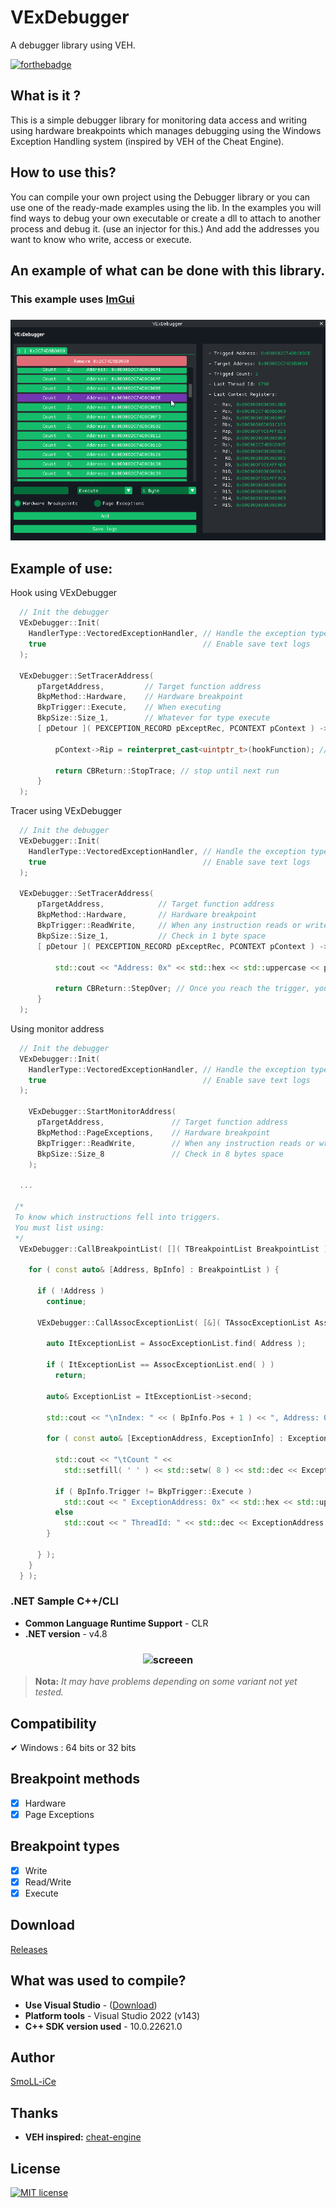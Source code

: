 # VExDebugger

A debugger library using VEH.

[![forthebadge](https://forthebadge.com/images/badges/made-with-c-plus-plus.svg)](https://forthebadge.com)

## What is it ?

This is a simple debugger library for monitoring data access and writing using hardware breakpoints which manages debugging using the Windows Exception Handling system (inspired by VEH of the Cheat Engine).

## How to use this?

You can compile your own project using the Debugger library or you can use one of the ready-made examples using the lib.
In the examples you will find ways to debug your own executable or create a dll to attach to another process and debug it. (use an injector for this.)
And add the addresses you want to know who write, access or execute.

## An example of what can be done with this library.

### This example uses [ImGui](https://github.com/ocornut/imgui)

<h3 align="center">
  <img src="README/vex_debug_gui.png" alt="screeen" />
</h3>

## Example of use:

Hook using VExDebugger
```cpp
  // Init the debugger
  VExDebugger::Init( 
    HandlerType::VectoredExceptionHandler, // Handle the exception type
    true                                   // Enable save text logs
  );

  VExDebugger::SetTracerAddress(
      pTargetAddress,         // Target function address
      BkpMethod::Hardware,    // Hardware breakpoint
      BkpTrigger::Execute,    // When executing
      BkpSize::Size_1,        // Whatever for type execute
      [ pDetour ]( PEXCEPTION_RECORD pExceptRec, PCONTEXT pContext ) -> CBReturn {

          pContext->Rip = reinterpret_cast<uintptr_t>(hookFunction); // function that must be detoured

          return CBReturn::StopTrace; // stop until next run
      }
  );
```

Tracer using VExDebugger
```cpp
  // Init the debugger
  VExDebugger::Init( 
    HandlerType::VectoredExceptionHandler, // Handle the exception type
    true                                   // Enable save text logs
  );

  VExDebugger::SetTracerAddress(
      pTargetAddress,            // Target function address
      BkpMethod::Hardware,       // Hardware breakpoint
      BkpTrigger::ReadWrite,     // When any instruction reads or writes to that address
      BkpSize::Size_1,           // Check in 1 byte space
      [ pDetour ]( PEXCEPTION_RECORD pExceptRec, PCONTEXT pContext ) -> CBReturn  {

          std::cout << "Address: 0x" << std::hex << std::uppercase << pContext->Rip << "\n";

          return CBReturn::StepOver; // Once you reach the trigger, you can continue debugging the next instructions. between the StepOver or StepInto
      }
  );
```

Using monitor address
```cpp
  // Init the debugger
  VExDebugger::Init( 
    HandlerType::VectoredExceptionHandler, // Handle the exception type
    true                                   // Enable save text logs
  );

	VExDebugger::StartMonitorAddress(
      pTargetAddress,               // Target function address
      BkpMethod::PageExceptions,    // Hardware breakpoint
      BkpTrigger::ReadWrite,        // When any instruction reads or writes to that address
      BkpSize::Size_8               // Check in 8 bytes space
    );

  ...

 /*
 To know which instructions fell into triggers.
 You must list using:
 */  
  VExDebugger::CallBreakpointList( []( TBreakpointList BreakpointList ) -> void {

    for ( const auto& [Address, BpInfo] : BreakpointList ) {

      if ( !Address )
        continue;

      VExDebugger::CallAssocExceptionList( [&]( TAssocExceptionList AssocExceptionList ) -> void {

        auto ItExceptionList = AssocExceptionList.find( Address );

        if ( ItExceptionList == AssocExceptionList.end( ) )
          return;
      
        auto& ExceptionList = ItExceptionList->second;

        std::cout << "\nIndex: " << ( BpInfo.Pos + 1 ) << ", Address: 0x" << std::hex << std::uppercase << Address << "\n";

        for ( const auto& [ExceptionAddress, ExceptionInfo] : ExceptionList ) { 

          std::cout << "\tCount " <<
            std::setfill( ' ' ) << std::setw( 8 ) << std::dec << ExceptionInfo.Details.Count << "\n";

          if ( BpInfo.Trigger != BkpTrigger::Execute )
            std::cout << " ExceptionAddress: 0x" << std::hex << std::uppercase << ExceptionAddress << "\n";
          else
            std::cout << " ThreadId: " << std::dec << ExceptionAddress << "\n";          
        }

      } );
    }
  } );

```

### .NET Sample C++/CLI

- **Common Language Runtime Support** - CLR
- **.NET version** - v4.8

<h3 align="center">
  <img src="README/vex_debug_form.png" alt="screeen" />
</h3>

> **Nota:** _It may have problems depending on some variant not yet tested._

## Compatibility

✔ Windows : 64 bits or 32 bits

## Breakpoint methods
- [x] Hardware
- [x] Page Exceptions

## Breakpoint types

- [x] Write
- [x] Read/Write
- [x] Execute

## Download

[Releases](https://github.com/SmoLL-iCe/VExDebugger/releases)

## What was used to compile?

- **Use Visual Studio** - ([Download](https://visualstudio.microsoft.com/pt-br/))
- **Platform tools** - Visual Studio 2022 (v143)
- **C++ SDK version used** - 10.0.22621.0

## Author

[SmoLL-iCe](https://github.com/SmoLL-iCe)

## Thanks

- **VEH inspired:** [cheat-engine](https://github.com/cheat-engine)

## License

[![MIT license](https://img.shields.io/badge/License-MIT-blue.svg)](https://raw.githubusercontent.com/SmoLL-iCe/VExDebugger/master/LICENSE)
